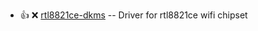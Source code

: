 - :+1: :x:  [rtl8821ce-dkms](http://de.archive.ubuntu.com/ubuntu/pool/universe/r/rtl8821ce/rtl8821ce-dkms_5.5.2.1-0ubuntu4~20.04.3_all.deb)  --	Driver for rtl8821ce wifi chipset

